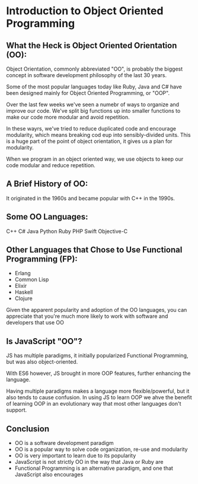 # Introduction to Object Oriented Programming

## What the Heck is Object Oriented Orientation (OO):

  Object Orientation, commonly abbreviated "OO", is probably the biggest concept in software development philosophy of the last 30 years.

  Some of the most popular languages today like Ruby, Java and C# have been designed mainly for Object Oriented Programming, or "OOP".

  Over the last few weeks we've seen a numebr of ways to organize and improve our code. We've split big functions up into smaller functions to make our code more modular and avoid repetition.

  In these wayrs, we've tried to reduce duplicated code and encourage modularity, which means breaking cod eup into sensibly-divided units. This is a huge part of the point of object orientation, it gives us a plan for modularity.


  When we program in an object oriented way, we use objects to keep our code modular and reduce repetition.


## A Brief History of OO:

  It originated in the 1960s and became popular with C++ in the 1990s.


## Some OO Languages:
  C++
  C#
  Java
  Python
  Ruby
  PHP
  Swift
  Objective-C

## Other Languages that Chose to Use Functional Programming (FP):

  - Erlang
  - Common Lisp
  - Elixir
  - Haskell
  - Clojure


  Given the apparent popularity and adoption of the OO languages, you can appreciate that you're much more likely to work with software and developers that use OO


## Is JavaScript "OO"?

  JS has multiple paradigms, it initially popularized Functional Programming, but was also object-oriented. 

  With ES6 however, JS brought in more OOP features, further enhancing the language.

  Having multiple paradigms makes a language more flexible/powerful, but it also tends to cause confusion. In using JS to learn OOP we ahve the benefit of learning OOP in an evolutionary way that most other languages don't support.

## Conclusion
  - OO is a software development paradigm
  - OO is a popular way to solve code organization, re-use and modularity
  - OO is very important to learn due to its popularity
  - JavaScript is not strictly OO in the way that Java or Ruby are
  - Functional Programming is an alternative paradigm, and one that JavaScript also encourages


